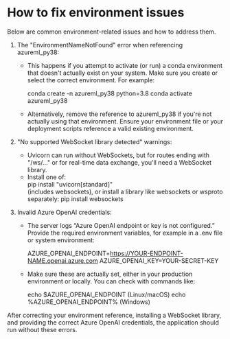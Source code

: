 # How to fix environment issues

Below are common environment-related issues and how to address them.

1) The "EnvironmentNameNotFound" error when referencing azureml_py38:
   - This happens if you attempt to activate (or run) a conda environment that doesn't actually exist on your system. Make sure you create or select the correct environment. For example:
     
     conda create -n azureml_py38 python=3.8
     conda activate azureml_py38

   - Alternatively, remove the reference to azureml_py38 if you're not actually using that environment. Ensure your environment file or your deployment scripts reference a valid existing environment.

2) "No supported WebSocket library detected" warnings:
   - Uvicorn can run without WebSockets, but for routes ending with "/ws/..." or for real-time data exchange, you'll need a WebSocket library.  
   - Install one of:  
       pip install "uvicorn[standard]"  
     (includes websockets), or install a library like websockets or wsproto separately:
       pip install websockets

3) Invalid Azure OpenAI credentials:
   - The server logs “Azure OpenAI endpoint or key is not configured.” Provide the required environment variables, for example in a .env file or system environment:
     
     AZURE_OPENAI_ENDPOINT=https://YOUR-ENDPOINT-NAME.openai.azure.com
     AZURE_OPENAI_KEY=YOUR-SECRET-KEY

   - Make sure these are actually set, either in your production environment or locally. You can check with commands like:
     
     echo $AZURE_OPENAI_ENDPOINT (Linux/macOS)
     echo %AZURE_OPENAI_ENDPOINT% (Windows)

After correcting your environment reference, installing a WebSocket library, and providing the correct Azure OpenAI credentials, the application should run without these errors.
